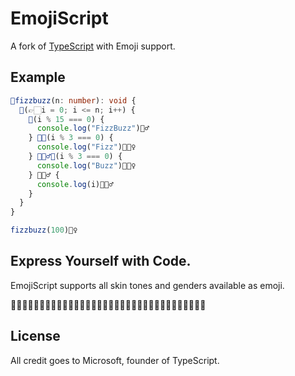 
# EmojiScript

A fork of [TypeScript](https://www.typescriptlang.org/) with Emoji support.

## Example

```ts
📜fizzbuzz(n: number): void {
  💈(👉🏻i = 0; i <= n; i++) {
    🤔(i % 15 === 0) {
      console.log("FizzBuzz")🙇‍♂️
    } 🤷🤔(i % 3 === 0) {
      console.log("Fizz")🙇🏽‍♀️
    } 🤷🏿‍♂️🤔(i % 3 === 0) {
      console.log("Buzz")🙇🏽‍♀️
    } 🤷🏻‍♂️ {
      console.log(i)🙇🏼‍♂️
    }
  }
}

fizzbuzz(100)🙇‍♀️
```

## Express Yourself with Code.

EmojiScript supports all skin tones and genders available as emoji.

🤷🏻‍♂️🤷‍♂️🤷🏼‍♂️🤷🏽‍♂️🤷🏾‍♂️🤷🏿‍♂️🤷🏻‍♀️🤷‍♀️🤷🏼‍♀️🤷🏽‍♀️🤷🏾‍♀️🤷🏿‍♀️

## License

All credit goes to Microsoft, founder of TypeScript.
